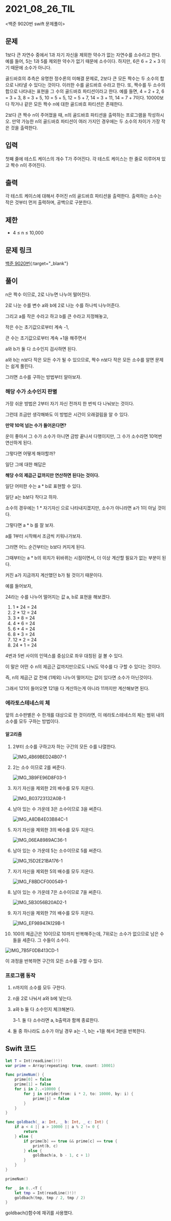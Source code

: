 # 2021_08_26_TIL

<백준 9020번 swift 문제풀이>

## 문제

1보다 큰 자연수 중에서  1과 자기 자신을 제외한 약수가 없는 자연수를 소수라고 한다. 예를 들어, 5는 1과 5를 제외한 약수가 없기 때문에 소수이다. 하지만, 6은 6 = 2 × 3 이기 때문에 소수가 아니다.

골드바흐의 추측은 유명한 정수론의 미해결 문제로, 2보다 큰 모든 짝수는 두 소수의 합으로 나타낼 수 있다는 것이다. 이러한 수를 골드바흐 수라고 한다. 또, 짝수를 두 소수의 합으로 나타내는 표현을 그 수의 골드바흐 파티션이라고 한다. 예를 들면, 4 = 2 + 2, 6 = 3 + 3, 8 = 3 + 5, 10 = 5 + 5, 12 = 5 + 7, 14 = 3 + 11, 14 = 7 + 7이다. 10000보다 작거나 같은 모든 짝수 n에 대한 골드바흐 파티션은 존재한다.

2보다 큰 짝수 n이 주어졌을 때, n의 골드바흐 파티션을 출력하는 프로그램을 작성하시오. 만약 가능한 n의 골드바흐 파티션이 여러 가지인 경우에는 두 소수의 차이가 가장 작은 것을 출력한다.

## 입력

첫째 줄에 테스트 케이스의 개수 T가 주어진다. 각 테스트 케이스는 한 줄로 이루어져 있고 짝수 n이 주어진다.

## 출력

각 테스트 케이스에 대해서 주어진 n의 골드바흐 파티션을 출력한다. 출력하는 소수는 작은 것부터 먼저 출력하며, 공백으로 구분한다.

## 제한

- 4 ≤ n ≤ 10,000

## 문제 링크

[백준 9020번](https://www.acmicpc.net/problem/9020){:target="_blank"}

## 풀이

n은 짝수 이므로, 2로 나누면 나누어 떨어진다.

2로 나눈 수를 변수 a와 b에 2로 나눈 수를 하나씩 나누어준다.

그리고 a를 작은 수라고 하고 b를 큰 수라고 지정해놓고,

작은 수는 초기값으로부터 계속 -1,

큰 수는 초기값으로부터 계속 +1을 해주면서

a와 b가 둘 다 소수인지 검사하면 된다.

a와 b는 n보다 작은 모든 수가 될 수 있으므로, 짝수 n보다 작은 모든 소수를 알면 문제는 쉽게 풀린다.

그러면 소수를 구하는 방법부터 알아보자.

### 해당 수가 소수인지 판별

가장 쉬운 방법은 2부터 자기 자신 전까지 한 번씩 다 나눠보는 것이다.

그런데 조금만 생각해봐도 이 방법은 시간이 오래걸림을 알 수 있다.

**만약 10억 넘는 수가 들어온다면?**

운이 좋아서 그 수가 소수가 아니면 금방 끝나서 다행이지만, 그 수가 소수라면 10억번 연산하게 된다.

그렇다면 어떻게 해야할까?

일단 그에 대한 해답은

**해당 수의 제곱근 값까지만 연산하면 된다는 것이다.**

일단 어떠한 수는 a * b로 표현할 수 있다.

일단 a는 b보다 작다고 하자.

소수의 경우에는 1 * 자기자신 으로 나타내지겠지만, 소수가 아니라면 a가 1이 아닐 것이다.

그렇다면 a * b 를 잘 보자.

a를 1부터 시작해서 조금씩 키워나가보자.

그러면 어느 순간부터는 b보다 커지게 된다.

그때부터는 a * b의 위치가 뒤바뀌는 시점이면서, 더 이상 계산할 필요가 없는 부분이 된다.

커진 a가 지금까지 계산했던 b가 될 것이기 때문이다.

예를 들어보자,

24라는 수를 나누어 떨어지는 값 a, b로 표현을 해보겠다.

1. 1 * 24 = 24
2. 2 * 12 = 24
3. 3 * 8 = 24
4. 4 * 6 = 24
5. 6 * 4 = 24
6. 8 * 3 = 24
7. 12 * 2 = 24
8. 24 * 1 = 24

4번과 5번 사이의 인덱스를 중심으로 좌우 대칭된 걸 볼 수 있다.

이 말은 어떤 수 n의 제곱근 값까지만으로도 나눠도 약수를 다 구할 수 있다는 것이다.

즉, n의 제곱근 값 전에 (1제외) 나누어 떨어지는 값이 있다면 소수가 아닌것이다.

그래서 121이 들어오면 121을 다 계산하는게 아니라 11까지만 계산해보면 된다.

### 에라토스테네스의 체

앞의 소수판별은 수 한개를 대상으로 한 것이라면, 이 에라토스테네스의 체는 범위 내의 소수를 모두 구하는 방법이다.

#### 알고리즘

1. 2부터 소수를 구하고자 하는 구간의 모든 수를 나열한다.

   ![IMG_4B69BED24B07-1](https://user-images.githubusercontent.com/65299607/130922169-7a99bd1c-fc45-4327-851a-9ed593515917.jpeg)

2. 2는 소수 이므로 2를 써준다.

   ![IMG_3B9FE96D8F03-1](https://user-images.githubusercontent.com/65299607/130922179-30991ac4-f631-4d07-ac79-b1a4b54f9d04.jpeg)

3. 자기 자신을 제외한 2의 배수를 모두 지운다.

   ![IMG_B03723132A0B-1](https://user-images.githubusercontent.com/65299607/130922187-d8051729-6f77-4184-9b4d-807b9480797f.jpeg)

4. 남아 있는 수 가운데 3은 소수이므로 3을 써준다.

   ![IMG_A8DB4E03B84C-1](https://user-images.githubusercontent.com/65299607/130922195-e1da6dab-eed3-4ba0-9dd4-3a50311c1a85.jpeg)

5. 자기 자신을 제외한 3의 배수를 모두 지운다.

   ![IMG_06EA8989AC36-1](https://user-images.githubusercontent.com/65299607/130922209-276af264-d3fa-4213-a673-d0cc4bfef76f.jpeg)

6. 남아 있는 수 가운데 5는 소수이므로 5를 써준다.

   ![IMG_15D2E21BA176-1](https://user-images.githubusercontent.com/65299607/130922225-fac25c55-b361-4eda-acfe-aa39a3ba7668.jpeg)

7. 자기 자신을 제외한 5의 배수를 모두 지운다.

   ![IMG_F8BDCF000549-1](https://user-images.githubusercontent.com/65299607/130922241-090cb9db-fea4-4f16-9c9f-114a803cdbb2.jpeg)

8. 남아 있는 수 가운데 7은 소수이므로 7을 써준다.

   ![IMG_5B3056B20AD2-1](https://user-images.githubusercontent.com/65299607/130922262-f9f49116-f1aa-422c-a154-37b15a3125db.jpeg)

9. 자기 자신을 제외한 7의 배수를 모두 지운다.

   ![IMG_EF98947A129B-1](https://user-images.githubusercontent.com/65299607/130922271-dca3494b-02c6-4edd-9344-7ae0033dbf29.jpeg)

10. 100의 제곱근은 10이므로 10까지 반복해주는데, 7위로는 소수가 없으므로 남은 수들을 세준다. 그 수들이 소수다.

   ![IMG_7B5F0DB413CD-1](https://user-images.githubusercontent.com/65299607/130922286-7ac11ad3-69e1-4975-b221-af233bea4c1e.jpeg)

이 과정을 반복하면 구간의 모든 소수를 구할 수 있다.

### 프로그램 동작

1. n까지의 소수를 모두 구한다.

2. n을 2로 나눠서 a와 b에 넣는다.

3. a와 b 둘 다 소수인지 체크해본다.

   3-1. 둘 다 소수라면 a, b출력과 함께 종료한다.

4. 둘 중 하나라도 소수가 아닐 경우 a는 -1, b는 +1을 해서 3번을 반복한다.

## Swift 코드

```swift
let T = Int(readLine()!)!
var prime = Array(repeating: true, count: 10001)

func primeNum() {
    prime[0] = false
    prime[1] = false
    for i in 2..<10000 {
        for j in stride(from: i * 2, to: 10000, by: i) {
            prime[j] = false
        }
    }
}

func goldbach(_ a: Int, _ b: Int, _ c: Int) {
    if a < 4 || a > 10000 || a % 2 != 0 {
        return
    } else {
        if prime[b] == true && prime[c] == true {
            print(b, c)
        } else {
            goldbach(a, b - 1, c + 1)
        }
    }
}

primeNum()

for _ in 0..<T {
    let tmp = Int(readLine()!)!
    goldbach(tmp, tmp / 2, tmp / 2)
}
```

goldbach()함수에 재귀를 사용했다.

